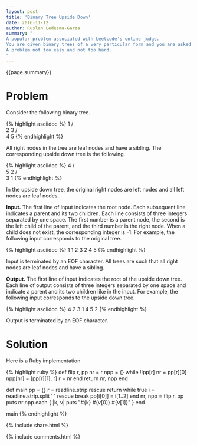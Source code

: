 ```yaml
---
layout: post
title: 'Binary Tree Upside Down'
date: 2016-11-12
author: Ruslan Ledesma-Garza
summary: "
A popular problem associated with Leetcode's online judge.
You are given binary trees of a very particular form and you are asked to flip them upside down.
A problem not too easy and not too hard.
"
---
```


{{page.summary}}

# Problem

Consider the following binary tree.

{% highlight asciidoc %}
    1
   / \
  2   3
 / \
4   5
{% endhighlight %}

All right nodes in the tree are leaf nodes and have a sibling.
The corresponding upside down tree is the following.

{% highlight asciidoc %}
   4
  / \
 5   2
    / \
   3   1
{% endhighlight %}

In the upside down tree, the original right nodes are left nodes and all left nodes are leaf nodes.

**Input.**
The first line of input indicates the root node.
Each subsequent line indicates a parent and its two children.
Each line consists of three integers separated by one space.
The first number is a parent node, the second is the left child of the parent, and the third number is the right node.
When a child does not exist, the corresponding integer is -1.
For example, the following input corresponds to the original tree.

{% highlight asciidoc %}
1
1 2 3
2 4 5
{% endhighlight %}

Input is terminated by an EOF character.
All trees are such that all right nodes are leaf nodes and have a sibling.

**Output.**
The first line of input indicates the root of the upside down tree.
Each line of output consists of three integers separated by one space and indicate a parent and its two children like in the input.
For example, the following input corresponds to the upside down tree.

{% highlight asciidoc %}
4
2 3 1
4 5 2
{% endhighlight %}

Output is terminated by an EOF character.

# Solution

Here is a Ruby implementation.

{% highlight ruby %}
def flip r, pp
  nr = r
  npp = {}
  while !!pp[r]
    nr = pp[r][0]
    npp[nr] = [pp[r][1], r]
    r = nr
  end
  return nr, npp
end

def main
  pp = {}
  r = readline.strip rescue return
  while true
    i = readline.strip.split ' ' rescue break
    pp[i[0]] = i[1..2]
  end
  nr, npp = flip r, pp
  puts nr
  npp.each { |k, v| puts "#{k} #{v[0]} #{v[1]}" }
end

main
{% endhighlight %}


{% include share.html %}

{% include comments.html %}
